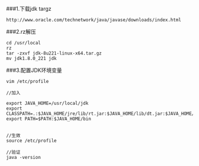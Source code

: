 ###1.下载jdk targz
```http request
http://www.oracle.com/technetwork/java/javase/downloads/index.html
```

###2.rz解压 
```shell script
cd /usr/local
rz 
tar -zxvf jdk-8u221-linux-x64.tar.gz
mv jdk1.8.0_221 jdk
```

###3.配置JDK环境变量
```shell script
vim /etc/profile

//加入

export JAVA_HOME=/usr/local/jdk
export CLASSPATH=.:$JAVA_HOME/jre/lib/rt.jar:$JAVA_HOME/lib/dt.jar:$JAVA_HOME/lib/tools.jar
export PATH=$PATH:$JAVA_HOME/bin


//生效
source /etc/profile

//验证
java -version
```